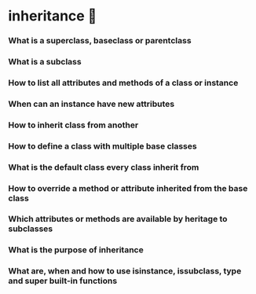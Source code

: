 # inheritance :ledger:

### What is a superclass, baseclass or parentclass
### What is a subclass
### How to list all attributes and methods of a class or instance
### When can an instance have new attributes
### How to inherit class from another
### How to define a class with multiple base classes
### What is the default class every class inherit from
### How to override a method or attribute inherited from the base class
### Which attributes or methods are available by heritage to subclasses
### What is the purpose of inheritance
### What are, when and how to use isinstance, issubclass, type and super built-in functions
